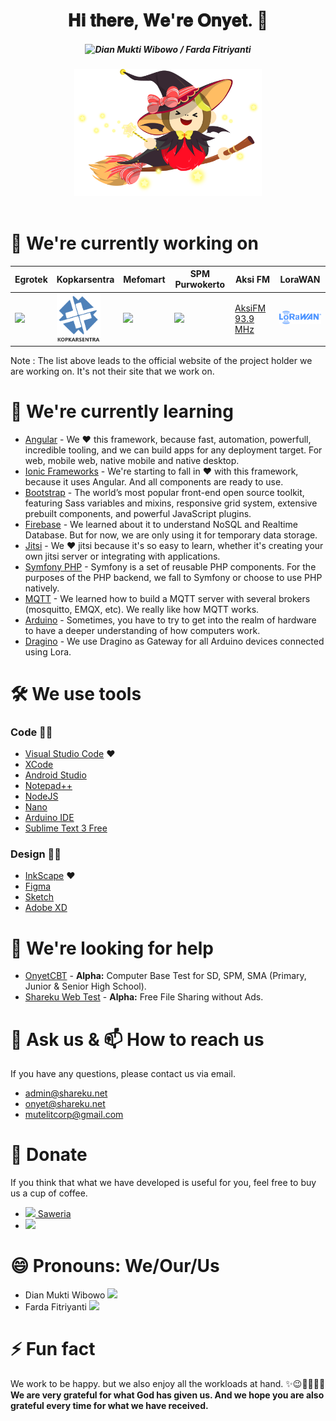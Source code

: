 <div align="center">
  <h1>𝐇𝐢 𝐭𝐡𝐞𝐫𝐞, 𝐖𝐞'𝐫𝐞 𝐎𝐧𝐲𝐞𝐭. 🙊</h1>
  <h5><img src="https://pronoun.cyou/x/y?subject=Dian%20Mukti%20Wibowo&object=Farda%20Fitriyanti&height=20" alt="Dian Mukti Wibowo /  Farda Fitriyanti" /></h5>
  <img src="g6293.png" alt="Flying Onyet" width="300"/>
</div>
<br>

# 🔭 We're currently working on

| Egrotek | Kopkarsentra | Mefomart | SPM Purwokerto | Aksi FM | LoraWAN |
| ------------- | ------------- | ------------- | ------------- | ------------- | ------------- |
| <a href="https://egrotek.com"><img src="https://egrotek.com/wp-content/uploads/2019/07/official-logo-egrotek.png" width="90"/></a> | <a href="http://www.kopkarsentra.com"><img src="kopkar.png" width="70"/></a> | <a href="https://mefo.store"><img src="https://mefo.store/assets/brand/mefo_logo.png" width="90" /></a> | <a href="https://www.spmnasionalpwt.sch.id"><img src="https://www.spmnasionalpwt.sch.id/media_library/images/b1a95c4bd4aca15465e6bd36dfcd0a53.png" width="70"/></a> | <a href="http://aksifm.com">AksiFM 93.9 MHz</a> | <a href="https://lorawan.egrotek.id"><img src="lorawan.png" width="90" /></a> |

Note : The list above leads to the official website of the project holder we are working on. It's not their site that we work on.

# 🌱 We're currently learning

- [Angular](https://angular.io) - We ❤ this framework, because fast, automation, powerfull, incredible tooling, and we can build apps for any deployment target. For web, mobile web, native mobile and native desktop.
- [Ionic Frameworks](https://ionicframework.com) - We're starting to fall in ❤ with this framework, because it uses Angular. And all components are ready to use.
- [Bootstrap](https://getbootstrap.com) - The world’s most popular front-end open source toolkit, featuring Sass variables and mixins, responsive grid system, extensive prebuilt components, and powerful JavaScript plugins.
- [Firebase](https://firebase.google.com) - We learned about it to understand NoSQL and Realtime Database. But for now, we are only using it for temporary data storage.
- [Jitsi](https://jitsi.org) - We ❤ jitsi because it's so easy to learn, whether it's creating your own jitsi server or integrating with applications.
- [Symfony PHP](https://symfony.com) - Symfony is a set of reusable PHP components. For the purposes of the PHP backend, we fall to Symfony or choose to use PHP natively.
- [MQTT](https://mqtt.org) - We learned how to build a MQTT server with several brokers (mosquitto, EMQX, etc). We really like how MQTT works.
- [Arduino](https://www.arduino.cc) - Sometimes, you have to try to get into the realm of hardware to have a deeper understanding of how computers work.
- [Dragino](https://www.dragino.com) - We use Dragino as Gateway for all Arduino devices connected using Lora.

# 🛠 We use tools

### Code 🐱‍💻

- [Visual Studio Code](https://code.visualstudio.com) ❤
- [XCode](https://developer.apple.com/xcode)
- [Android Studio](https://developer.android.com/studio)
- [Notepad++](https://notepad-plus-plus.org)
- [NodeJS](https://nodejs.org)
- [Nano](https://www.nano-editor.org)
- [Arduino IDE](https://www.arduino.cc/en/Main/Software)
- [Sublime Text 3 Free](https://www.sublimetext.com)

### Design 🐱‍👤

- [InkScape](https://inkscape.org) ❤
- [Figma](https://www.figma.com)
- [Sketch](https://www.sketch.com)
- [Adobe XD](https://www.adobe.com/products/xd.html)

# 🤔 We're looking for help

- [OnyetCBT](https://github.com/onyet/onyetcbt) - <b>Alpha:</b> Computer Base Test for SD, SPM, SMA (Primary, Junior & Senior High School).
- [Shareku Web Test](https://github.com/onyet/shareku) - <b>Alpha:</b> Free File Sharing without Ads.

# 💬 Ask us & 📫 How to reach us

If you have any questions, please contact us via email.

- [admin@shareku.net](mailto:admin@shareku.net)
- [onyet@shareku.net](mailto:onyet@shareku.net)
- [mutelitcorp@gmail.com](mailto:mutelitcorp@gmail.com)

# 🎁 Donate

If you think that what we have developed is useful for you, feel free to buy us a cup of coffee.

- <a href="https://saweria.co/onyet"><img src="https://saweria.co/_next/static/images/doggo_working-4371954c7e8335d10ec9caf8e3385a27.svg" width="20" /> Saweria</a>
- <a href="https://www.paypal.me/onyetcorp"><img src="https://www.paypalobjects.com/digitalassets/c/website/logo/full-text/pp_fc_hl.svg" width="70" /></a>

# 😄 Pronouns: <b>We/Our/Us</b>

- Dian Mukti Wibowo <img src="https://pronoun.cyou/x/y?subject=He&object=Him/Hiss&height=20">
- Farda Fitriyanti <img src="https://pronoun.cyou/x/y?subject=She&object=Her/Hers&height=20">

# ⚡ Fun fact

We work to be happy. but we also enjoy all the workloads at hand. ✨😉🤦‍♂️🤦‍♀️
<b>We are very grateful for what God has given us. And we hope you are also grateful every time for what we have received.</b>

